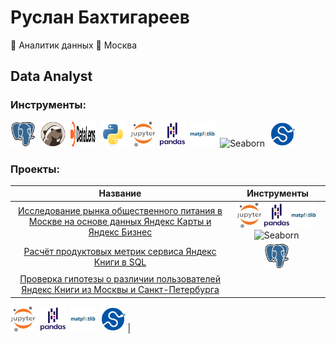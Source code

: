 # Руслан Бахтигареев
:briefcase: Аналитик данных 
&#128681; Москва
## Data Analyst

###  Инструменты:
<div>
  <img src="https://github.com/devicons/devicon/blob/master/icons/postgresql/postgresql-original.svg" title="PostgreSQL" alt="PostgreSQL" width="40" height="40"/>&nbsp; 
  <img src="https://github.com/devicons/devicon/blob/master/icons/dbeaver/dbeaver-original.svg" title="DBeaver" alt="DBeaver" width="40" height="40"/>&nbsp;
  <img src="https://github.com/datalens-tech/docs/blob/main/assets/icon/logo.svg" title="DataLens" alt="DataLens" width="40" height="40"/>&nbsp;
  <img src="https://github.com/devicons/devicon/blob/master/icons/python/python-original.svg" title="Python" alt="Python" width="40" height="40"/>&nbsp;
  <img src="https://github.com/devicons/devicon/blob/master/icons/jupyter/jupyter-original-wordmark.svg" title="Jupyter" alt="Jupyter" width="40" height="40"/>&nbsp;
  <img src="https://github.com/devicons/devicon/blob/master/icons/pandas/pandas-original-wordmark.svg" title="Pandas" alt="Pandas" width="40" height="40"/>&nbsp;
  <img src="https://github.com/devicons/devicon/blob/master/icons/matplotlib/matplotlib-original-wordmark.svg" title="Matplotlib" alt="Matplotlib" width="40" height="40"/>&nbsp;
  <img src="https://seaborn.pydata.org/_images/logo-tall-lightbg.svg" title="Seaborn" alt="Seaborn" width="40" height="40"/>&nbsp;
  <img src="https://github.com/scipy/scipy/blob/bd66693b8aecc6f528ca9b1cfd6bb1f61477ca0f/doc/source/_static/logo.svg?plain=1#L2" title="SciPy" alt="SciPy" width="40" height="40"/>&nbsp;
</div>

###  Проекты:
| Название | Инструменты |
| :--------: | :-------: |
|[Исследование рынка общественного питания в Москве на основе данных Яндекс Карты и Яндекс Бизнес](https://github.com/ruslanbakht/projects/tree/main/yandex_practicum/catering_moscow) |<img src="https://github.com/devicons/devicon/blob/master/icons/jupyter/jupyter-original-wordmark.svg" title="Jupyter" alt="Jupyter" width="40" height="40"/>&nbsp;<img src="https://github.com/devicons/devicon/blob/master/icons/pandas/pandas-original-wordmark.svg" title="Pandas" alt="Pandas" width="40" height="40"/>&nbsp;<img src="https://github.com/devicons/devicon/blob/master/icons/matplotlib/matplotlib-original-wordmark.svg" title="Matplotlib" alt="Matplotlib" width="40" height="40"/>&nbsp;<img src="https://seaborn.pydata.org/_images/logo-tall-lightbg.svg" title="Seaborn" alt="Seaborn" width="40" height="40"/>&nbsp;|
|[Расчёт продуктовых метрик сервиса Яндекс Книги в SQL](https://github.com/ruslanbakht/projects/tree/main/yandex_practicum/product_metrics_yandex_knigi) | <img src="https://github.com/devicons/devicon/blob/master/icons/postgresql/postgresql-original.svg" title="PostgreSQL" alt="PostgreSQL" width="40" height="40"/>&nbsp;|
|[Проверка гипотезы о различии пользователей Яндекс Книги из Москвы и Санкт-Петербурга](https://github.com/ruslanbakht/projects/tree/main/yandex_practicum/hypothesis_testing_yandex_knigi) | 
<img src="https://github.com/devicons/devicon/blob/master/icons/jupyter/jupyter-original-wordmark.svg" title="Jupyter" alt="Jupyter" width="40" height="40"/>&nbsp;
<img src="https://github.com/devicons/devicon/blob/master/icons/pandas/pandas-original-wordmark.svg" title="Pandas" alt="Pandas" width="40" height="40"/>&nbsp;
<img src="https://github.com/devicons/devicon/blob/master/icons/matplotlib/matplotlib-original-wordmark.svg" title="Matplotlib" alt="Matplotlib" width="40" height="40"/>&nbsp;
<img src="https://github.com/scipy/scipy/blob/bd66693b8aecc6f528ca9b1cfd6bb1f61477ca0f/doc/source/_static/logo.svg?plain=1#L2" title="SciPy" alt="SciPy" width="40" height="40"/>&nbsp;|
